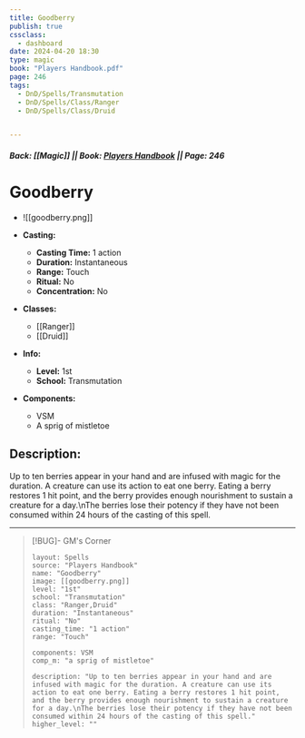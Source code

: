```yaml
---
title: Goodberry
publish: true
cssclass:
  - dashboard
date: 2024-04-20 18:30
type: magic
book: "Players Handbook.pdf"
page: 246
tags:
  - DnD/Spells/Transmutation
  - DnD/Spells/Class/Ranger
  - DnD/Spells/Class/Druid


---
```


##### Back: [[Magic]] || Book: [Players Handbook](https://drive.google.com/drive/folders/1O5bhpYizcIT5xxAoLOuzCRht_PVS7VSG?usp=sharing) || Page: 246

# Goodberry
- ![[goodberry.png]]
- **Casting:**
    - **Casting Time:** 1 action
    - **Duration:** Instantaneous
    - **Range:** Touch
    - **Ritual:** No
    - **Concentration:** No
- **Classes:**
    - [[Ranger]]
    - [[Druid]]

- **Info:**
    - **Level:** 1st
    - **School:** Transmutation
- **Components:**
    - VSM
    - A sprig of mistletoe

## Description:
Up to ten berries appear in your hand and are infused with magic for the duration. A creature can use its action to eat one berry. Eating a berry restores 1 hit point, and the berry provides enough nourishment to sustain a creature for a day.\nThe berries lose their potency if they have not been consumed within 24 hours of the casting of this spell.



---

> [!BUG]- GM's Corner
>
> ```statblock
> layout: Spells
> source: "Players Handbook"
> name: "Goodberry"
> image: [[goodberry.png]]
> level: "1st"
> school: "Transmutation"
> class: "Ranger,Druid"
> duration: "Instantaneous"
> ritual: "No"
> casting_time: "1 action"
> range: "Touch"
>
> components: VSM
> comp_m: "a sprig of mistletoe"
>
> description: "Up to ten berries appear in your hand and are infused with magic for the duration. A creature can use its action to eat one berry. Eating a berry restores 1 hit point, and the berry provides enough nourishment to sustain a creature for a day.\nThe berries lose their potency if they have not been consumed within 24 hours of the casting of this spell."
> higher_level: ""
> ```
